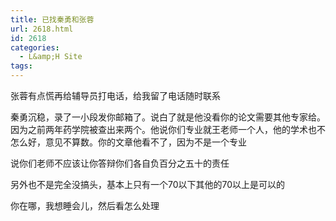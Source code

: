```yaml
---
title: 已找秦勇和张蓉
url: 2618.html
id: 2618
categories:
  - L&amp;H Site
tags:
---
```


张蓉有点慌再给辅导员打电话，给我留了电话随时联系

秦勇沉稳，录了一小段发你邮箱了。说白了就是他没看你的论文需要其他专家给。因为之前两年药学院被查出来两个。他说你们专业就王老师一个人，他的学术也不怎么好，意见不算数。你的文章他看不了，因为不是一个专业

说你们老师不应该让你答辩你们各自负百分之五十的责任

另外也不是完全没搞头，基本上只有一个70以下其他的70以上是可以的

你在哪，我想睡会儿，然后看怎么处理